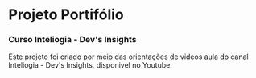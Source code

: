 # Projeto Portifólio
### Curso Inteliogia - Dev's Insights 

Este projeto foi criado por meio das orientações de videos aula do canal Inteliogia - Dev's Insights, disponivel no Youtube.
 

